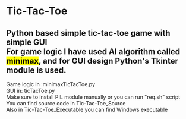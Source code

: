 # Tic-Tac-Toe
Python based simple tic-tac-toe game with simple GUI<br>
For game logic I have used AI algorithm called <mark>minimax</mark>, and for GUI design Python's Tkinter module is used.
---------------------------------------------------------------------------------------------------------------------------------------------------------------------
Game logic in :minimaxTicTacToe.py<br>
GUI in: ticTacToe.py<br>
Make sure to install PIL module manually or you can run "req.sh" script<br>
You can find source code in Tic-Tac-Toe_Source<br>
Also in Tic-Tac-Toe_Executable you can find Windows executable<br>

